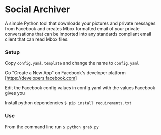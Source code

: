Social Archiver
===============

A simple Python tool that downloads your pictures and private messages from Facebook and creates Mbox formatted email of your private conversations that can be imported into any standards compliant email client that can read Mbox files.


### Setup

Copy `config.yaml.template` and change the name to `config.yaml`

Go "Create a New App" on Facebook's developer platform [https://developers.facebook.com]

Edit the Facebook config values in config.yaml with the values Facebook gives you

Install python dependencies `$ pip install requirements.txt`


### Use

From the command line run `$ python grab.py`